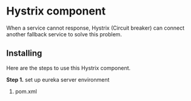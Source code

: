 # Hystrix component #

When a service cannot response, Hystrix (Circuit breaker) can connect another fallback service to solve this problem.

##  Installing  ##
Here are the steps to use this Hystrix component.


**Step 1.** set up eureka server environment 

  1. pom.xml
  
  ```<dependencies>
